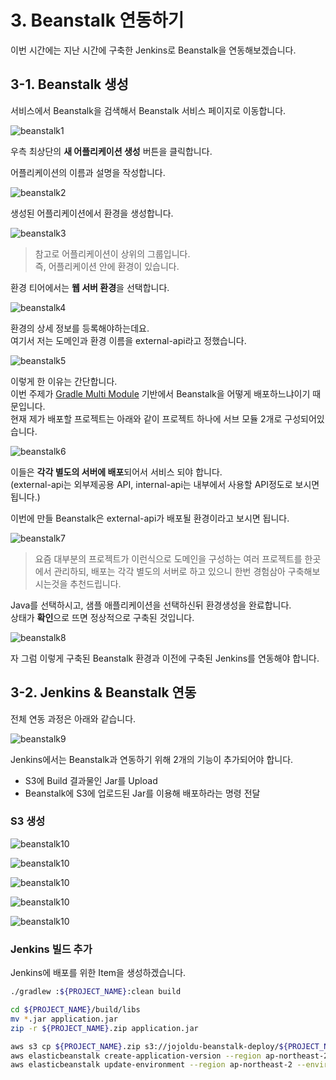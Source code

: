 # 3. Beanstalk 연동하기

이번 시간에는 지난 시간에 구축한 Jenkins로 Beanstalk을 연동해보겠습니다.  

## 3-1. Beanstalk 생성

서비스에서 Beanstalk을 검색해서 Beanstalk 서비스 페이지로 이동합니다.

![beanstalk1](./images/beanstalk1.png)

우측 최상단의 **새 어플리케이션 생성** 버튼을 클릭합니다.  
  
어플리케이션의 이름과 설명을 작성합니다.

![beanstalk2](./images/beanstalk2.png)

생성된 어플리케이션에서 환경을 생성합니다.

![beanstalk3](./images/beanstalk3.png)

> 참고로 어플리케이션이 상위의 그룹입니다.  
즉, 어플리케이션 안에 환경이 있습니다.

환경 티어에서는 **웹 서버 환경**을 선택합니다.  

![beanstalk4](./images/beanstalk4.png)

환경의 상세 정보를 등록해야하는데요.  
여기서 저는 도메인과 환경 이름을 external-api라고 정했습니다.  

![beanstalk5](./images/beanstalk5.png)

이렇게 한 이유는 간단합니다.  
이번 주제가 [Gradle Multi Module](http://jojoldu.tistory.com/123) 기반에서 Beanstalk을 어떻게 배포하느냐이기 때문입니다.  
현재 제가 배포할 프로젝트는 아래와 같이 프로젝트 하나에 서브 모듈 2개로 구성되어있습니다.  

![beanstalk6](./images/beanstalk6.png)

이들은 **각각 별도의 서버에 배포**되어서 서비스 되야 합니다.  
(external-api는 외부제공용 API, internal-api는 내부에서 사용할 API정도로 보시면 됩니다.)  
  
이번에 만들 Beanstalk은 external-api가 배포될 환경이라고 보시면 됩니다.  

![beanstalk7](./images/beanstalk7.png)

> 요즘 대부분의 프로젝트가 이런식으로 도메인을 구성하는 여러 프로젝트를 한곳에서 관리하되, 배포는 각각 별도의 서버로 하고 있으니 한번 경험삼아 구축해보시는것을 추천드립니다.


Java를 선택하시고, 샘플 애플리케이션을 선택하신뒤 환경생성을 완료합니다.  
상태가 **확인**으로 뜨면 정상적으로 구축된 것입니다.

![beanstalk8](./images/beanstalk8.png)

자 그럼 이렇게 구축된 Beanstalk 환경과 이전에 구축된 Jenkins를 연동해야 합니다.

## 3-2. Jenkins & Beanstalk 연동

전체 연동 과정은 아래와 같습니다.

![beanstalk9](./images/beanstalk9.png)

Jenkins에서는 Beanstalk과 연동하기 위해 2개의 기능이 추가되어야 합니다.

* S3에 Build 결과물인 Jar를 Upload
* Beanstalk에 S3에 업로드된 Jar를 이용해 배포하라는 명령 전달

### S3 생성

![beanstalk10](./images/beanstalk10.png)

![beanstalk10](./images/beanstalk11.png)

![beanstalk10](./images/beanstalk12.png)

![beanstalk10](./images/beanstalk13.png)

![beanstalk10](./images/beanstalk14.png)

### Jenkins 빌드 추가

Jenkins에 배포를 위한 Item을 생성하겠습니다.


```bash
./gradlew :${PROJECT_NAME}:clean build

cd ${PROJECT_NAME}/build/libs
mv *.jar application.jar
zip -r ${PROJECT_NAME}.zip application.jar

aws s3 cp ${PROJECT_NAME}.zip s3://jojoldu-beanstalk-deploy/${PROJECT_NAME}-${GIT_COMMIT}-${BUILD_TAG}.zip --acl public-read-write --region ap-northeast-2
aws elasticbeanstalk create-application-version --region ap-northeast-2 --application-name jojoldu-jenkins --version-label ${GIT_COMMIT}-${BUILD_TAG} --description ${PROJECT_NAME}-${GIT_COMMIT}-${BUILD_TAG} --source-bundle S3Bucket="jojoldu-beanstalk-deploy",S3Key="${PROJECT_NAME}-${GIT_COMMIT}-${BUILD_TAG}.zip"
aws elasticbeanstalk update-environment --region ap-northeast-2 --environment-name external-api --version-label ${GIT_COMMIT}-${BUILD_TAG}
```

